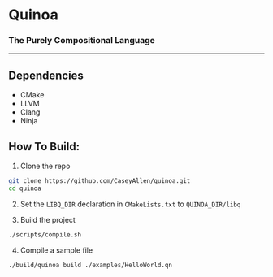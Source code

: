 # Quinoa

### The Purely Compositional Language

---

## Dependencies
- CMake
- LLVM
- Clang
- Ninja

## How To Build:

1. Clone the repo
```bash
git clone https://github.com/CaseyAllen/quinoa.git
cd quinoa
```
2. Set the `LIBQ_DIR` declaration in `CMakeLists.txt` to `QUINOA_DIR/libq`

3. Build the project
```bash
./scripts/compile.sh
````
4. Compile a sample file
```
./build/quinoa build ./examples/HelloWorld.qn
```